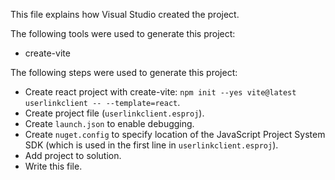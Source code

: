 This file explains how Visual Studio created the project.

The following tools were used to generate this project:
- create-vite

The following steps were used to generate this project:
- Create react project with create-vite: `npm init --yes vite@latest userlinkclient -- --template=react`.
- Create project file (`userlinkclient.esproj`).
- Create `launch.json` to enable debugging.
- Create `nuget.config` to specify location of the JavaScript Project System SDK (which is used in the first line in `userlinkclient.esproj`).
- Add project to solution.
- Write this file.
